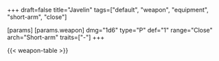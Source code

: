 +++
draft=false
title="Javelin"
tags=["default", "weapon", "equipment", "short-arm", "close"]

[params]
  [params.weapon]
    dmg="1d6"
    type="P"
    def="1"
    range="Close"
    arch="Short-arm"
    traits=["-"]
+++

{{< weapon-table >}}


